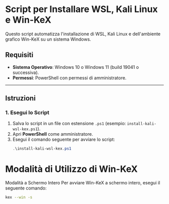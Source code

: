 # Script per Installare WSL, Kali Linux e Win-KeX

Questo script automatizza l'installazione di WSL, Kali Linux e dell'ambiente grafico Win-KeX su un sistema Windows.

## Requisiti

- **Sistema Operativo**: Windows 10 o Windows 11 (build 19041 o successiva).
- **Permessi**: PowerShell con permessi di amministratore.

---

## Istruzioni

### 1. Esegui lo Script
1. Salva lo script in un file con estensione `.ps1` (esempio: `install-kali-wsl-kex.ps1`).
2. Apri **PowerShell** come amministratore.
3. Esegui il comando seguente per avviare lo script:
   ```powershell
   .\install-kali-wsl-kex.ps1

# Modalità di Utilizzo di Win-KeX

Modalità a Schermo Intero
Per avviare Win-KeX a schermo intero, esegui il seguente comando:
```bash
kex --win -s
